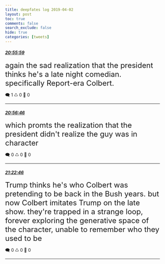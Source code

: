 ```yaml
---
title: deepfates log 2019-04-02
layout: post
toc: true
comments: false
search_exclude: false
hide: true
categories: [tweets]
---
```



#### <a href = "https://twitter.com/deepfates/status/1113273913927036930">*20:55:59*</a>

<font size="5">again the sad realization that the president thinks he's a late night comedian. specifically Report-era Colbert.</font>



🗨️ 1 ♺ 0 🤍  0   

---
    
#### <a href = "https://twitter.com/deepfates/status/1113274113437491200">*20:56:46*</a>

<font size="5">which promts the realization that the president didn't realize the guy was in character</font>



🗨️ 0 ♺ 0 🤍  0   

---
    
#### <a href = "https://twitter.com/deepfates/status/1113280655838703617">*21:22:46*</a>

<font size="5">Trump thinks he's who Colbert was pretending to be back in the Bush years. but now Colbert imitates Trump on the late show. they're trapped in a strange loop, forever exploring the generative space of the character, unable to remember who they used to be</font>



🗨️ 0 ♺ 0 🤍  0   

---
    
            

